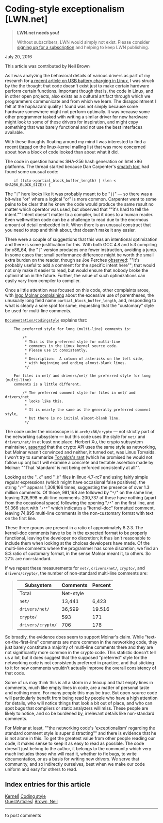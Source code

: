 # Coding-style exceptionalism [LWN.net]

> **LWN.net needs you!**
> 
> Without subscribers, LWN would simply not exist. Please consider [signing up for a subscription](/Promo/nst-nag2/subscribe) and helping to keep LWN publishing. 

July 20, 2016

This article was contributed by Neil Brown

As I was analyzing the behavioral details of various drivers as part of my research for [a recent article on USB battery charging in Linux](/Articles/694062/), I was struck by the the thought that code doesn't exist just to make certain hardware perform certain functions. Important though that is, the code in Linux, and in other open projects, also exists as a cultural artifact through which we programmers communicate and from which we learn. The disappointment I felt at the haphazard quality I found was not simply because some hardware somewhere might not perform optimally. It was because some other programmer tasked with writing a similar driver for new hardware might look to some of these drivers for inspiration, and might copy something that was barely functional and not use the best interfaces available.

With these thoughts floating around my mind I was interested to find a recent [thread](http://thread.gmane.org/20160629144242.GE22818@mwanda) on the linux-kernel mailing list that was more concerned about how a block of code looked than about what it did. 

The code in question handles SHA-256 hash generation on Intel x86 platforms. The thread started because Dan Carpenter's [smatch tool](/Articles/691882/) had found some unusual code:
    
    
        if ((ctx->partial_block_buffer_length) | (len < SHA256_BLOCK_SIZE)) {
    

The "`|`" here looks like it was probably meant to be "`||`" — so there was a bit-wise "or" where a logical "or" is more common. Carpenter went to some pains to be clear that he knew the code would produce the same result no matter which operator was used, but observed that ""it's hard to tell the intent."" Intent doesn't matter to a compiler, but it does to a human reader. Even well-written code can be a challenge to read due to the enormous amount of detail embedded in it. When there is an unusual construct that you need to stop and think about, that doesn't make it any easier.

There were a couple of suggestions that this was an intentional optimization and there is some justification for this. With both GCC 4.8 and 5.3 compiling for x86_64, the "`|`" version produces one fewer instruction, avoiding a jump. In some cases that small performance difference might be worth the small extra burden on the reader, though as Joe Perches [observed](http://article.gmane.org/gmane.linux.kernel/2256830): ""It's probably useful to add a comment for the specific intent here""; that would not only make it easier to read, but would ensure that nobody broke the optimization in the future. Further, the value of such optimizations can easily vary from compiler to compiler.

Once a little attention was focused on this code, other complaints arose, with [Ingo Molnar complaining](http://article.gmane.org/gmane.linux.kernel.cryptoapi/20996) about the excessive use of parentheses, the unusually long field name `partial_block_buffer_length`, and, responding to what is clearly a sore spot for some, requesting that the "customary" style be used for multi-line comments.

[`Documentation/Codingstyle`](https://kernel.org/doc/Documentation/CodingStyle) explains that:
    
    
        The preferred style for long (multi-line) comments is:
    
            /*
             * This is the preferred style for multi-line
             * comments in the Linux kernel source code.
             * Please use it consistently.
             *
             * Description:  A column of asterisks on the left side,
             * with beginning and ending almost-blank lines.
             */
    
        For files in net/ and drivers/net/ the preferred style for long (multi-line)
        comments is a little different.
    
            /* The preferred comment style for files in net/ and drivers/net
             * looks like this.
             *
             * It is nearly the same as the generally preferred comment style,
             * but there is no initial almost-blank line.
             */
    

The code under the microscope is in `arch/x86/crypto` — not strictly part of the networking subsystem — but this code uses the style for `net/` and `drivers/net/` in at least one place. Herbert Xu, the crypto subsystem maintainer, [asserted](http://article.gmane.org/gmane.linux.kernel.cryptoapi/20997) that the crypto API uses the same style as networking, but Molnar wasn't convinced and neither, it turned out, was Linus Torvalds. I won't try to summarize [Torvalds's rant](http://article.gmane.org/gmane.linux.kernel.cryptoapi/21066) (which he promised he would not follow up on) but I will examine a concrete and testable assertion made by Molnar: ""That 'standard' is not being enforced consistently at all"".

Looking at the "`.c`" and "`.h`" files in linux 4.7-rc7 and using fairly simple regular expressions (which might have occasional false positives), the string "`/*`" appears 1,308,166 times, suggesting the presence of over 1.3 million comments. Of those, 981,168 are followed by "`*/`" on the same line, leaving 326,998 multi-line comments. 200,737 of these have nothing (apart from the occasional space) following the opening "`/*`" on the first line, and 51,366 start with "`/**`" which indicates a "kernel-doc" formatted comment, leaving 74,895 multi-line comments in the non-customary format with text on the first line. 

These three groups are present in a ratio of approximately 8:2:3. The kernel-doc comments have to be in the expected format to be properly functional, leaving the developer no discretion; it thus isn't reasonable to include them when looking at the choices developers have made. Of the multi-line comments where the programmer has some discretion, we find an 8:3 ratio of customary format, in the sense Molnar meant it, to others. So 27% are non-standard. 

If we repeat these measurements for `net/`, `drivers/net/`, `crypto/`, and `drivers/crypto/`, the number of non-standard multi-line comments are:

> Subsystem| Comments | Percent  
> ---|---|---  
> Total| Net-style  
> `net/` | 13,441 | 6,423 | 48%  
> `drivers/net/` | 36,599 | 19.516 | 54%  
> `crypto/` | 593 | 171 | 29%  
> `drivers/crypto/` | 706 | 178 | 25%  
  
So broadly, the evidence does seem to support Molnar's claim. While "text-on-the-first-line" comments are more common in the networking code, they just barely constitute a majority of multi-line comments there and they are not significantly more common in the crypto code. This statistic doesn't tell us a lot, but it does suggest that the supposed "preferred" style for the networking code is not consistently preferred in practice, and that sticking to it for new comments wouldn't actually improve the overall consistency of that code. 

Some of us may think this is all a storm in a teacup and that empty lines in comments, much like empty lines in code, are a matter of personal taste and nothing more. For many people this may be true. But open-source code will particularly benefit from being read by people who have a high attention for details, who will notice things that look a bit out of place, and who can spot bugs that compilers or static analyzers will miss. These people are likely to notice, and so be burdened by, irrelevant details like non-standard comments.

For Molnar at least, ""the networking code's 'exceptionalism' regarding the standard comment style is super distracting"" and there is evidence that he is not alone in this. To get the greatest value from other people reading our code, it makes sense to keep it as easy to read as possible. The code doesn't just belong to the author, it belongs to the community which very much includes those who will read it, whether to fix bugs, to write documentation, or as a basis for writing new drivers. We serve that community, and so indirectly ourselves, best when we make our code uniform and easy for others to read.

  
Index entries for this article  
---  
[Kernel](/Kernel/Index)| [Coding style](/Kernel/Index#Coding_style)  
[GuestArticles](/Archives/GuestIndex/)| [Brown, Neil](/Archives/GuestIndex/#Brown_Neil)  
  


* * *

to post comments 
